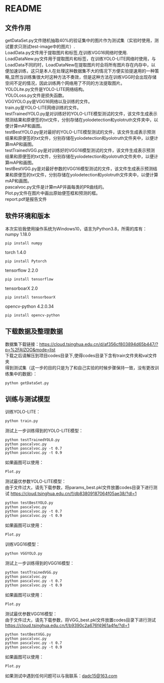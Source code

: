 # README
## 文件作用
getDataSet.py文件随机抽取40%的验证集中的图片作为测试集（实验时使用，测试要求只测试test-image中的图片）.<br>
LoadData.py文件用于提取图片和标签,在训练VGG16网络时使用.<br>
LoadDataNew.py文件用于提取图片和标签，在训练YOLO-LITE网络时使用，与LoadData不同的时，LoadDataNew在提取图片时会将所有图片存在内存中，以便加速训练，这只是本人在处理这种数据集不大的情况下方便实验提速用的一种策略,显然当训练集很大时这种方法不奏效，但是这种方法在训练VGG时会出现存储空间不足的情况，因此训练两个网络用了不同的方法提取图片。<br>
YOLOLite.py文件是YOLO-LITE网络结构。<br>
YOLOLoss.py文件是损失函数。<br>
VGGYOLO.py是VGG16网络以及训练的文件。<br>
train.py是YOLO-LITE网络训练的文件。<br>
testTrainedYOLO.py是对训练好的YOLO-LITE模型测试的文件，该文件生成表示预测结果和原便签的txt文件，分别存储在yolodetection和yolotruth文件夹中，以便计算mAP和画图。<br>
testBestYOLO.py是对最好的YOLO-LITE模型测试的文件，该文件生成表示预测结果和原便签的txt文件，分别存储在yolodetection和yolotruth文件夹中，以便计算mAP和画图。<br>
testTrainedVGG.py是对训练好的VGG16模型测试的文件，该文件生成表示预测结果和原便签的txt文件，分别存储在yolodetection和yolotruth文件夹中，以便计算mAP和画图。<br>
testBestVGG.py是对最好参数的VGG16模型测试的文件，该文件生成表示预测结果和原便签的txt文件，分别存储在yolodetection和yolotruth文件夹中，以便计算mAP和画图。<br>
pascalvoc.py文件是计算mAP并画每类的PR曲线的。<br>
Plot.py文件在图片中画出原始便签框和预测的框。<br>
report.pdf是报告文件


## 软件环境和版本
本次实验我使用操作系统为Windows10，语言为Python3.8，所需的库有：<br>
numpy 1.18.0 
```shell
pip install numpy
```
torch 1.4.0
```shell
pip install Pytorch
```
tensorflow 2.2.0 
```shell
pip install tensorflow
```
tensorboarX 2.0
```shell
pip install tensorboarX
```
opencv-python 4.2.0.34
```shell
pip install opencv-python
```
## 下载数据及整理数据
数据集下载链接：https://cloud.tsinghua.edu.cn/d/af356cf803894d65b447/?p=%2FAIZOO&mode=list<br>
下载之后请解压到项目codes目录下,使得codes目录下含有train文件夹和val文件夹<br>
得到测试集（这一步的目的只是为了和自己实验的时候步骤保持一致，没有更改训练集中的数据）：<br>
```shell
python getDataSet.py
```
## 训练与测试模型
训练YOLO-LITE：<br>
```shell
python train.py
```
测试上一步训练得到的YOLO-LITE模型：<br>
```shell
python testTrainedYOLO.py
python pascalvoc.py
python pascalvoc.py -t 0.7
python pascalvoc.py -t 0.9
```
如果画图可以使用：<br>
```shell
Plot.py
```
测试最优参数YOLO-LITE模型：<br>
由于文件过大，请先下载参数，将params_best.pkl文件放置codes目录下进行测试
https://cloud.tsinghua.edu.cn/f/db83809187064f05ae38/?dl=1
```shell
python testBestYOLO.py
python pascalvoc.py
python pascalvoc.py -t 0.7
python pascalvoc.py -t 0.9
```
如果画图可以使用：<br>
```shell
Plot.py
```
训练VGG16模型：<br>
```shell
python VGGYOLO.py
```
测试上一步训练得到的VGG16模型：<br>
```shell
python testTrainedVGG.py
python pascalvoc.py
python pascalvoc.py -t 0.7
python pascalvoc.py -t 0.9
```
如果画图可以使用：<br>
```shell
Plot.py
```
测试最优参数VGG16模型：<br>
由于文件过大，请先下载参数，将VGG_best.pkl文件放置codes目录下进行测试
https://cloud.tsinghua.edu.cn/f/b9390c2a676f4961a4fe/?dl=1
```shell
python testBestVGG.py
python pascalvoc.py
python pascalvoc.py -t 0.7
python pascalvoc.py -t 0.9
```
如果画图可以使用：<br>
```shell
Plot.py
```

如果测试中遇到任何问题可以与我联系：dadc15@163.com
